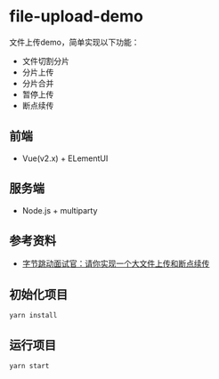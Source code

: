# file-upload-demo

文件上传demo，简单实现以下功能：
- 文件切割分片
- 分片上传
- 分片合并
- 暂停上传
- 断点续传

## 前端
- Vue(v2.x) + ELementUI

## 服务端
- Node.js + multiparty

## 参考资料
- [字节跳动面试官：请你实现一个大文件上传和断点续传](https://juejin.cn/post/6844904046436843527)

## 初始化项目
```
yarn install
```

## 运行项目
```
yarn start
```
